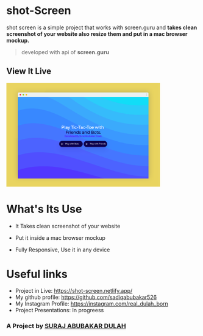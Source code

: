 # shot-Screen
shot screen is a simple project that works with screen.guru and **takes clean screenshot of your website also resize them and put in a mac browser mockup.**
> developed with api of **screen.guru**


## View It Live


<img src="https://github.com/sadiqabubakar526/shot-screen/blob/master/screenshot.png?raw=true" width="80%">

# What's Its Use
+ It Takes clean screenshot of your website

+ Put it inside a mac browser mockup
+ Fully Responsive, Use it in any device

# Useful links
+ Project in Live: https://shot-screen.netlify.app/
+ My github profile: https://github.com/sadiqabubakar526
+ My Instagram Profile: https://instagram.com/real_dulah_born
+ Project Presentations: In progreess

### A Project by <a href="https://instagram.com/real_dulah_born">SURAJ ABUBAKAR DULAH</a>
